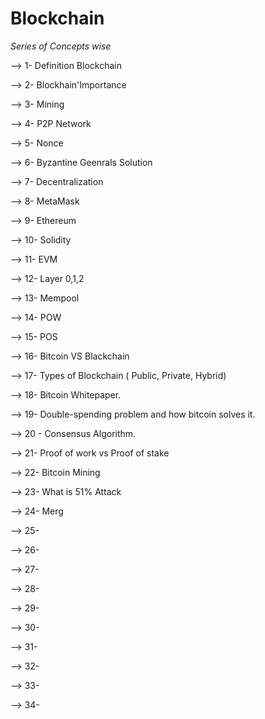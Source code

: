 # Blockchain
*Series of Concepts wise*

--> 1- Definition Blockchain

--> 2- Blockhain'Importance

--> 3-  Mining

--> 4- P2P Network

--> 5- Nonce

--> 6- Byzantine Geenrals Solution

--> 7- Decentralization

--> 8- MetaMask

--> 9- Ethereum

--> 10- Solidity

--> 11- EVM

--> 12- Layer 0,1,2

--> 13- Mempool

--> 14- POW

--> 15- POS

--> 16- Bitcoin VS Blackchain

--> 17- Types of Blockchain ( Public, Private, Hybrid)

-->  18- Bitcoin Whitepaper.

--> 19-  Double-spending problem and how bitcoin solves it.

--> 20 - Consensus Algorithm.

--> 21- Proof of work vs Proof of stake

--> 22-  Bitcoin Mining 

--> 23- What is 51% Attack

--> 24- Merg

--> 25-

--> 26-

--> 27-

--> 28-

--> 29-

--> 30-

--> 31-

--> 32-

--> 33-

--> 34-


